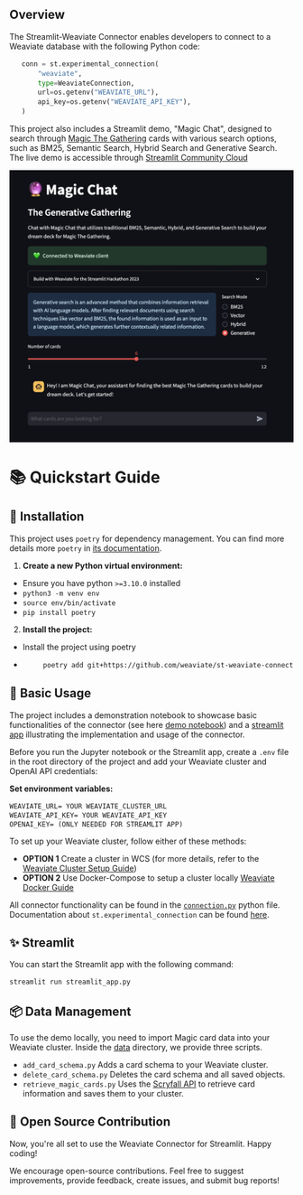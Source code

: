 
## Overview

The Streamlit-Weaviate Connector enables developers to connect to a Weaviate database with the following Python code:

 ```python 
    conn = st.experimental_connection(
        "weaviate",
        type=WeaviateConnection,
        url=os.getenv("WEAVIATE_URL"),
        api_key=os.getenv("WEAVIATE_API_KEY"),
    )
 ```

This project also includes a Streamlit demo, "Magic Chat", designed to search through [Magic The Gathering](https://magic.wizards.com/en) cards with various search options, such as BM25, Semantic Search, Hybrid Search and Generative Search. The live demo is accessible through [Streamlit Community Cloud](https://streamlit.io/cloud)

![Screenshot of the demo](https://github.com/weaviate/st-weaviate-connection/blob/main/img/screenshot.jpeg)

# 📚 Quickstart Guide
## 🔧 Installation

This project uses `poetry` for dependency management. You can find more details more `poetry` in [its documentation](https://python-poetry.org/docs/dependency-specification/).

1. **Create a new Python virtual environment:**
- Ensure you have python `>=3.10.0` installed
- ```python3 -m venv env```
- ```source env/bin/activate```
- ```pip install poetry```

2. **Install the project:**
- Install the project using poetry
-  ```bash 
        poetry add git+https://github.com/weaviate/st-weaviate-connection.git
    ```

## 🔗 Basic Usage

The project includes a demonstration notebook to showcase basic functionalities of the connector (see here [demo notebook](./notebooks/01_demo.ipynb)) and a [streamlit app](./streamlit_app.py) illustrating the implementation and usage of the connector.

Before you run the Jupyter notebook or the Streamlit app, create a `.env` file in the root directory of the project and add your Weaviate cluster and OpenAI API credentials:

**Set environment variables:**
```
WEAVIATE_URL= YOUR WEAVIATE_CLUSTER_URL
WEAVIATE_API_KEY= YOUR WEAVIATE_API_KEY
OPENAI_KEY= (ONLY NEEDED FOR STREAMLIT APP)
```

To set up your Weaviate cluster, follow either of these methods:

- **OPTION 1** Create a cluster in WCS (for more details, refer to the [Weaviate Cluster Setup Guide](https://weaviate.io/developers/wcs/guides/create-instance))
- **OPTION 2** Use Docker-Compose to setup a cluster locally [Weaviate Docker Guide](https://weaviate.io/developers/weaviate/installation/docker-compose)


All connector functionality can be found in the [`connection.py`](./st_weaviate_connection/connection.py) python file. Documentation about `st.experimental_connection` can be found [here](https://docs.streamlit.io/library/api-reference/connections/st.experimental_connection).


## ✨ Streamlit

You can start the Streamlit app with the following command:

```python
streamlit run streamlit_app.py
```

## 📦 Data Management

To use the demo locally, you need to import Magic card data into your Weaviate cluster. Inside the [data](./data/) directory, we provide three scripts.

- `add_card_schema.py` Adds a card schema to your Weaviate cluster.
- `delete_card_schema.py` Deletes the card schema and all saved objects.
- `retrieve_magic_cards.py` Uses the [Scryfall API](https://scryfall.com/) to retrieve card information and saves them to your cluster.


## 💖 Open Source Contribution

Now, you're all set to use the Weaviate Connector for Streamlit. Happy coding!

We encourage open-source contributions. Feel free to suggest improvements, provide feedback, create issues, and submit bug reports!
